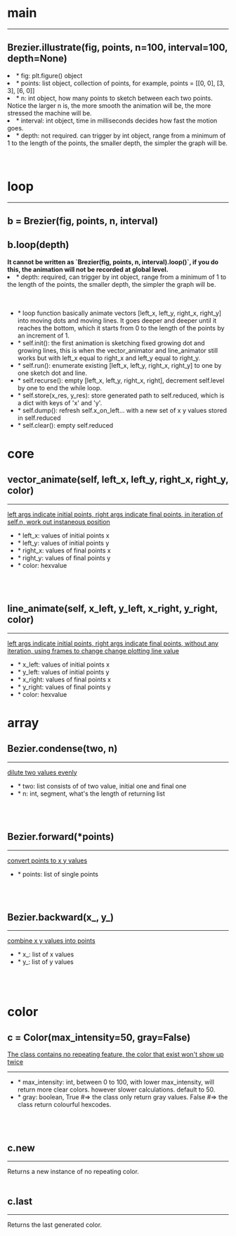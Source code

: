 # main
<hr />
<h2>Brezier.illustrate(fig, points, n=100, interval=100, depth=None)</h2>
<li>
* fig: plt.figure() object
</li>
<li>
* points: list object, collection of points, for example, points = [[0, 0], [3, 3], [6, 0]]
</li>
<li>
* n: int object, how many points to sketch between each two points. Notice the larger n is, the more smooth the animation will be, the more stressed the machine will be. 
</li>
<li>
* interval: int object, time in milliseconds decides how fast the motion goes. 
</li>
<li>
* depth: not required. can trigger by int object, range from a minimum of 1 to the length of the points, the smaller depth, the simpler the graph will be.  
</li>
<br /><br />

# loop
<hr />
<h2>b = Brezier(fig, points, n, interval)</h2>
<h2>b.loop(depth)</h2>
<b>It cannot be written as `Brezier(fig, points, n, interval).loop()`, if you do this, the animation will not be recorded at global level. </b>
<li>
* depth: required, can trigger by int object, range from a minimum of 1 to the length of the points, the smaller depth, the simpler the graph will be.  
</li>
<br /><br />
<ul>
<li>
* loop function basically animate vectors [left_x, left_y, right_x, right_y] into moving dots and moving lines. It goes deeper and deeper until it reaches the bottom, which it starts from 0 to the length of the points by an increment of 1.
</li>
<li> 
* self.init(): the first animation is sketching fixed growing dot and growing lines, this is when the vector_animator and line_animator still works but with left_x equal to right_x and left_y equal to right_y.
</li>
<li>
* self.run(): enumerate existing [left_x, left_y, right_x, right_y] to one by one sketch dot and line. 
</li>
<li>
* self.recurse(): empty [left_x, left_y, right_x, right], decrement self.level by one to end the while loop.
</li>
<li>
* self.store(x_res, y_res): store generated path to self.reduced, which is a dict with keys of 'x' and 'y'.   
</li>
<li>
* self.dump(): refresh self.x_on_left... with a new set of x y values stored in self.reduced
</li>
<li>
* self.clear(): empty self.reduced
</li>
</ul>

# core
<h2>vector_animate(self, left_x, left_y, right_x, right_y, color)</h2>
<hr />
<u>left args indicate initial points, right args indicate final points, in iteration of self.n, work out instaneous position</u>
<ul>
<li>
* left_x: values of initial points x
</li>
<li>
* left_y: values of initial points y
</li>
<li>
* right_x: values of final points x
</li>
<li>
* right_y: values of final points y
</li>
<li>
* color: hexvalue
</li>
</ul>
<br /><br />
<h2>line_animate(self, x_left, y_left, x_right, y_right, color)</h2>
<hr />
<u>left args indicate initial points, right args indicate final points, without any iteration, using frames to change change plotting line value</u>
<ul>
<li>
* x_left: values of initial points x
</li>
<li>
* y_left: values of initial points y
</li>
<li>
* x_right: values of final points x
</li>
<li>
* y_right: values of final points y
</li>
<li>
* color: hexvalue
</li>
</ul>

# array
<h2>Bezier.condense(two, n)</h2>
<hr />
<u>dilute two values evenly</u>
<ul>
<li>
* two: list consists of of two value, initial one and final one
</li>
<li>
* n: int, segment, what's the length of returning list 
</li>
</ul>
<br /><br />
<h2>Bezier.forward(*points)</h2>
<hr />
<u>convert points to x y values</u>
<ul>
<li>
* points: list of single points
</li>
</ul>
<br /><br />
<h2>Bezier.backward(x_, y_)</h2>
<hr />
<u>combine x y values into points</u>
<ul>
<li>
* x_: list of x values
</li>
<li>
* y_: list of y values
</li>
</ul>
<br /><br />
  
# color
<h2>c = Color(max_intensity=50, gray=False)</h2>
<u>The class contains no repeating feature, the color that exist won't show up twice</u>
<hr />
<ul>
<li>
* max_intensity: int, between 0 to 100, with lower max_intensity, will return more clear colors. however slower calculations. default to 50. 
</li>
<li>
* gray: boolean, True #=> the class only return gray values. False #=> the class return colourful hexcodes.
</li>
</ul>  
<br /><br />
<h2>c.new</h2>
<hr />
<p>Returns a new instance of no repeating color. 
<br /><br />
<h2>c.last</h2>
<hr />
<p>Returns the last generated color. 
<br /><br />


